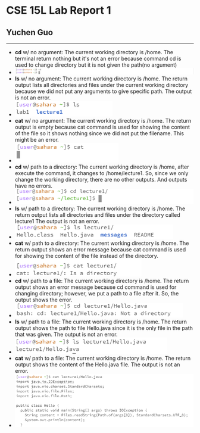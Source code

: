 # CSE 15L Lab Report 1
## Yuchen Guo
***
- **cd** w/ no argument: The current working directory is /home. The terminal return nothing but it's not an error because command cd is used to change directory but it is not given the path(no argument)
- ![Image](cd1.png)
- **ls** w/ no argument: The current working directory is /home. The return output lists all directories and files under the current working directory  because we did not put any arguments to give specific path. The output is not an error.
- ![Image](ls1.png)
- **cat** w/ no argument: The current working directory is /home. The return output is empty because cat command is used for showing the content of the file so it shows nothing since we did not put the filename. This might be an error. 
- ![Image](cat1.png)
- **cd** w/ path to a directory: The current working directory is /home, after execute the command, it changes to /home/lecture1. So, since we only change the working directory, there are no other outputs. And outputs have no errors.
- ![Image](cd2.png)
- **ls** w/ path to a directory: The current working directory is /home. The return output lists all directories and files under the directory called lecture1  The output is not an error.
- ![Image](ls2.png)
- **cat** w/ path to a directory: The current working directory is /home. The return output shows an error message because cat command is used for showing the content of the file instead of the directory. 
- ![Image](cat2.png)
- **cd** w/ path to a file: The current working directory is /home. The return output shows an error message because cd command is used for changing directory; however, we put a path to a file after it. So, the output shows the error.
- ![Image](cd3.png)
- **ls** w/ path to a file: The current working directory is /home. The return output shows the path to file Hello.java since it is the only file in the path that was given. The output is not an error.
- ![Image](ls3.png)
- **cat** w/ path to a file: The current working directory is /home. The return output shows the content of the Hello.java file. The output is not an error.
- ![Image](cat3.png)

